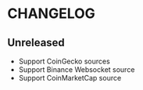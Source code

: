 # CHANGELOG

## Unreleased

- Support CoinGecko sources
- Support Binance Websocket source
- Support CoinMarketCap source
